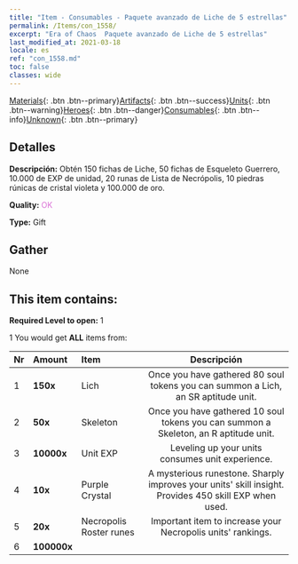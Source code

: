```yaml
---
title: "Item - Consumables - Paquete avanzado de Liche de 5 estrellas"
permalink: /Items/con_1558/
excerpt: "Era of Chaos  Paquete avanzado de Liche de 5 estrellas"
last_modified_at: 2021-03-18
locale: es
ref: "con_1558.md"
toc: false
classes: wide
---
```

 [Materials](/es/Items/){: .btn .btn--primary}[Artifacts](/es/Items/Artifacts/){: .btn .btn--success}[Units](/es/Items/Units/){: .btn .btn--warning}[Heroes](/es/Items/Heroes/){: .btn .btn--danger}[Consumables](/es/Items/Consumables/){: .btn .btn--info}[Unknown](/es/Items/Unknown/){: .btn .btn--primary}

## Detalles
 **Descripción:** Obtén 150 fichas de Liche, 50 fichas de Esqueleto Guerrero, 10.000 de EXP de unidad, 20 runas de Lista de Necrópolis, 10 piedras rúnicas de cristal violeta y 100.000 de oro.

 **Quality:** <span style="color: #DA70D6">OK</span>

 **Type:** Gift

## Gather

  None

## This item contains:

 **Required Level to open:** 1

 1 You would get **ALL** items  from:

  | Nr | Amount |     Item    | Descripción |
  |:---|:-------|:------------|:-----------:|
  | 1 |  **150x** | Lich | Once you have gathered 80 soul tokens you can summon a Lich, an SR aptitude unit.  | 
  | 2 |  **50x** | Skeleton | Once you have gathered 10 soul tokens you can summon a Skeleton, an R aptitude unit.  | 
  | 3 |  **10000x** | Unit EXP | Leveling up your units consumes unit experience.  | 
  | 4 |  **10x** | Purple Crystal | A mysterious runestone. Sharply improves your units' skill insight. Provides 450 skill EXP when used.  | 
  | 5 |  **20x** | Necropolis Roster runes | Important item to increase your Necropolis units' rankings.  | 
  | 6 |  **100000x** | <i class="fas fa-coins"/> |  | 
